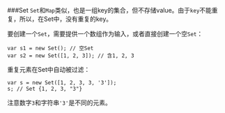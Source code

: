 ###Set
`Set`和`Map`类似，也是一组key的集合，但不存储value。由于`key`不能重复，所以，在Set中，没有重复的key。

要创建一个`Set`，需要提供一个数组作为输入，或者直接创建一个空`Set`：

```
var s1 = new Set(); // 空Set
var s2 = new Set([1, 2, 3]); // 含1, 2, 3
```
重复元素在Set中自动被过滤：
```
var s = new Set([1, 2, 3, 3, '3']);
s; // Set {1, 2, 3, "3"}
```
注意数字`3`和字符串`'3'`是不同的元素。